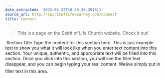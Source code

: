 ```yaml
---
date_extracted: '2025-05-22T10:50:30.391611'
source_url: http://spiritoflifekearney.com/connect
title: Connect
---
```


> This is a page on the Spirit of Life Church website. Check it out!

![]()
Section Title
Type the content for this section here. This is just example text to show you what it will look like when you enter text content into this section. Your unique, authentic, and appropriate text will be filled into this section. Once you click into this section, you will see the filler text disappear, and you can begin typing your real content. Weâve simply put in filler text in this area.